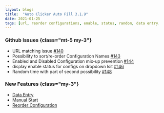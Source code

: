 ```yaml
---
layout: blogs
title:  "Auto Clicker Auto Fill 3.1.9"
date: 2021-01-25
tags: [url, reorder configurations, enable, status, random, data entry, manual start]
---
```


### Github Issues {class="mt-5 my-3"}
* URL matching issue [#140](https://github.com/Dhruv-Techapps/auto-click-auto-fill/issues/140)
* Possibility to sort/re-order Configuration Names [#143](https://github.com/Dhruv-Techapps/auto-click-auto-fill/issues/143)
* Enabled and Disabled Configuration mix-up prevention [#144](https://github.com/Dhruv-Techapps/auto-click-auto-fill/issues/144)
* display enable status for configs on dropdown lsit [#146](https://github.com/Dhruv-Techapps/auto-click-auto-fill/issues/146)
* Random time with part of second possibility [#148](https://github.com/Dhruv-Techapps/auto-click-auto-fill/issues/148)

### New Features {class="my-3"}
* [Data Entry](https://getdataentry.com/docs/3.x/getting-started/introduction/)
* [Manual Start](https://getautoclicker.com/docs/3.x/configuration/manual-start/)
* [Reorder Configuration](https://getautoclicker.com/docs/3.x/configuration-list/reorder-configuration/)